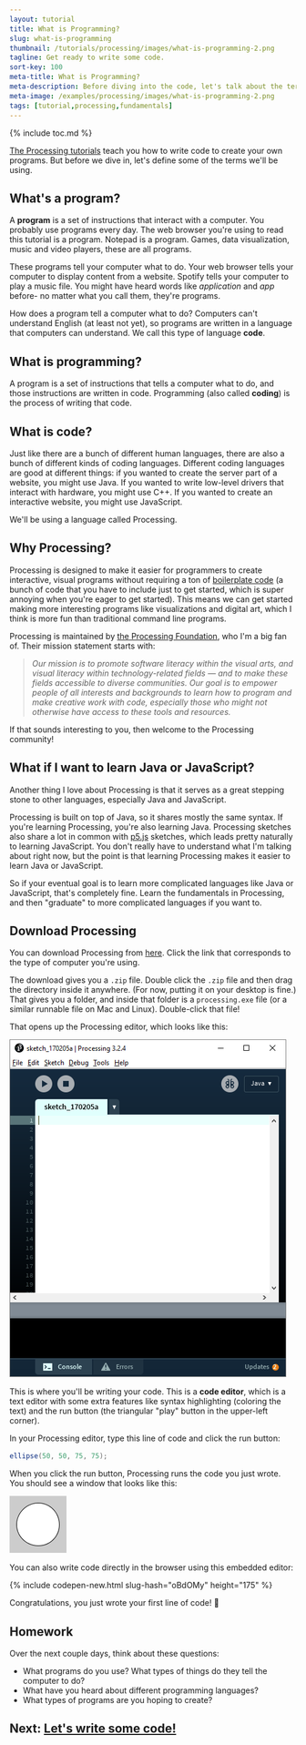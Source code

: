 ```yaml
---
layout: tutorial
title: What is Programming?
slug: what-is-programming
thumbnail: /tutorials/processing/images/what-is-programming-2.png
tagline: Get ready to write some code.
sort-key: 100
meta-title: What is Programming?
meta-description: Before diving into the code, let's talk about the terms we'll be using.
meta-image: /examples/processing/images/what-is-programming-2.png
tags: [tutorial,processing,fundamentals]
---
```


{% include toc.md %}

[The Processing tutorials](/tutorials/processing) teach you how to write code to create your own programs. But before we dive in, let's define some of the terms we'll be using.

## What's a program?

A **program** is a set of instructions that interact with a computer. You probably use programs every day. The web browser you're using to read this tutorial is a program. Notepad is a program. Games, data visualization, music and video players, these are all programs.

These programs tell your computer what to do. Your web browser tells your computer to display content from a website. Spotify tells your computer to play a music file. You might have heard words like *application* and *app* before- no matter what you call them, they're programs.

How does a program tell a computer what to do? Computers can't understand English (at least not yet), so programs are written in a language that computers can understand. We call this type of language **code**.

## What is programming?

A program is a set of instructions that tells a computer what to do, and those instructions are written in code. Programming (also called **coding**) is the process of writing that code.

## What is code?

Just like there are a bunch of different human languages, there are also a bunch of different kinds of coding languages. Different coding languages are good at different things: if you wanted to create the server part of a website, you might use Java. If you wanted to write low-level drivers that interact with hardware, you might use C++. If you wanted to create an interactive website, you might use JavaScript.

We'll be using a language called Processing.

## Why Processing?

Processing is designed to make it easier for programmers to create interactive, visual programs without requiring a ton of [boilerplate code](https://en.wikipedia.org/wiki/Boilerplate_code) (a bunch of code that you have to include just to get started, which is super annoying when you're eager to get started). This means we can get started making more interesting programs like visualizations and digital art, which I think is more fun than traditional command line programs.

Processing is maintained by [the Processing Foundation](https://processingfoundation.org/), who I'm a big fan of. Their mission statement starts with:

> *Our mission is to promote software literacy within the visual arts, and visual literacy within technology-related fields — and to make these fields accessible to diverse communities. Our goal is to empower people of all interests and backgrounds to learn how to program and make creative work with code, especially those who might not otherwise have access to these tools and resources.*

If that sounds interesting to you, then welcome to the Processing community!

## What if I want to learn Java or JavaScript?

Another thing I love about Processing is that it serves as a great stepping stone to other languages, especially Java and JavaScript.

Processing is built on top of Java, so it shares mostly the same syntax. If you're learning Processing, you're also learning Java. Processing sketches also share a lot in common with [p5.js](https://p5js.org/) sketches, which leads pretty naturally to learning JavaScript. You don't really have to understand what I'm talking about right now, but the point is that learning Processing makes it easier to learn Java or JavaScript.

So if your eventual goal is to learn more complicated languages like Java or JavaScript, that's completely fine. Learn the fundamentals in Processing, and then "graduate" to more complicated languages if you want to.

## Download Processing

You can download Processing from [here](https://processing.org/download/). Click the link that corresponds to the type of computer you're using.

The download gives you a `.zip` file. Double click the `.zip` file and then drag the directory inside it anywhere. (For now, putting it on your desktop is fine.) That gives you a folder, and inside that folder is a `processing.exe` file (or a similar runnable file on Mac and Linux). Double-click that file!

That opens up the Processing editor, which looks like this:

![Processing editor](/tutorials/processing/images/what-is-programming-1.png)

This is where you'll be writing your code. This is a **code editor**, which is a text editor with some extra features like syntax highlighting (coloring the text) and the run button (the triangular "play" button in the upper-left corner).

In your Processing editor, type this line of code and click the run button:

```java
ellipse(50, 50, 75, 75);
```

When you click the run button, Processing runs the code you just wrote. You should see a window that looks like this:

![circle](/tutorials/processing/images/hour-of-code-1.png)

You can also write code directly in the browser using this embedded editor:

{% include codepen-new.html slug-hash="oBdOMy" height="175" %}

Congratulations, you just wrote your first line of code! :tada:


## Homework

Over the next couple days, think about these questions:

- What programs do you use? What types of things do they tell the computer to do?
- What have you heard about different programming languages?
- What types of programs are you hoping to create?

## Next: [Let's write some code!](/tutorials/processing/calling-functions)
